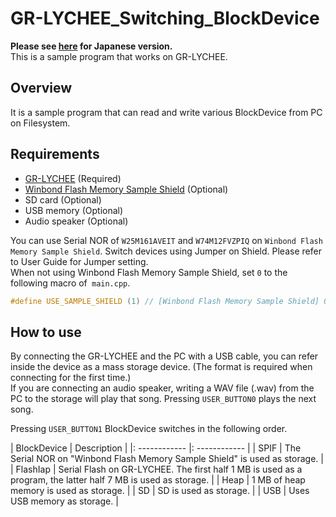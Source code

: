# GR-LYCHEE_Switching_BlockDevice
**Please see [here](README_JPN.md) for Japanese version.**  
This is a sample program that works on GR-LYCHEE.  

## Overview
It is a sample program that can read and write various BlockDevice from PC on Filesystem.

## Requirements
* [GR-LYCHEE](https://os.mbed.com/platforms/Renesas-GR-LYCHEE/) (Required)
* [Winbond Flash Memory Sample Shield](http://www.winbond.com/hq/about-winbond/news-and-events/events/product-promotion/promotion00020.html) (Optional)
* SD card (Optional)
* USB memory (Optional)
* Audio speaker (Optional)

You can use Serial NOR of ``W25M161AVEIT`` and ``W74M12FVZPIQ`` on ``Winbond Flash Memory Sample Shield``. Switch devices using Jumper on Shield. Please refer to User Guide for Jumper setting.  
When not using Winbond Flash Memory Sample Shield, set `0` to the following macro of` main.cpp`.
```cpp
#define USE_SAMPLE_SHIELD (1) // [Winbond Flash Memory Sample Shield] 0: not use, 1: use
```

## How to use
By connecting the GR-LYCHEE and the PC with a USB cable, you can refer inside the device as a mass storage device. (The format is required when connecting for the first time.)  
If you are connecting an audio speaker, writing a WAV file (.wav) from the PC to the storage will play that song. Pressing `USER_BUTTON0` plays the next song.  

Pressing `USER_BUTTON1` BlockDevice switches in the following order.   

| BlockDevice | Description |
|: ------------ |: ------------ |
| SPIF | The Serial NOR on "Winbond Flash Memory Sample Shield" is used as storage. |
| FlashIap | Serial Flash on GR-LYCHEE. The first half 1 MB is used as a program, the latter half 7 MB is used as storage. |
| Heap | 1 MB of heap memory is used as storage. |
| SD | SD is used as storage. |
| USB | Uses USB memory as storage. |
